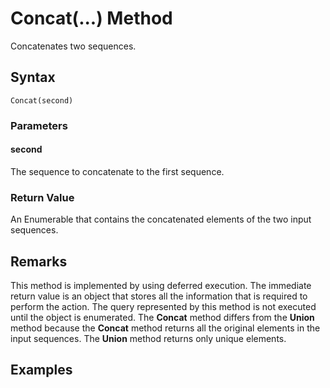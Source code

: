 # Concat(...) Method
Concatenates two sequences.


## Syntax
```
Concat(second)
```

### Parameters

#### second
The sequence to concatenate to the first sequence.

### Return Value
An Enumerable that contains the concatenated elements of the two input sequences.


## Remarks
This method is implemented by using deferred execution. The immediate return value is an object that stores all the information that is required to perform the action. The query represented by this method is not executed until the object is enumerated.
The **Concat** method differs from the **Union** method because the **Concat** method returns all the original elements in the input sequences. The **Union** method returns only unique elements.


## Examples

